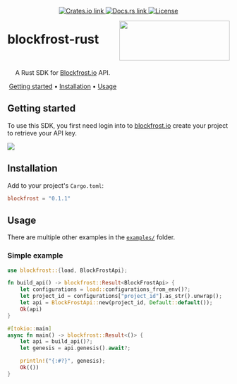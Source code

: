 <p align="center">
  <a href="https://crates.io/crates/blockfrost">
    <img src="https://img.shields.io/crates/v/blockfrost?color=0A60DD" alt="Crates.io link">
  </a>
  <a href="https://docs.rs/blockfrost">
    <img src="https://img.shields.io/docsrs/blockfrost?color=%230A60DD" alt="Docs.rs link">
  </a>
  <a href="https://github.com/blockfrost/blockfrost-rust/blob/master/LICENSE">
    <img src="https://img.shields.io/crates/l/blockfrost?color=%230A60DD" alt="License">
  </a>
</p>

<img src="https://blockfrost.io/images/logo.svg" width="250" align="right" height="90" style="margin-bottom: 50px">

# blockfrost-rust

<br>
<p align="center">A Rust SDK for <a href="https://blockfrost.io">Blockfrost.io</a> API.</p>
<p align="center">
  <a href="#getting-started">Getting started</a> •
  <a href="#installation">Installation</a> •
  <a href="#usage">Usage</a>
</p>

## Getting started

To use this SDK, you first need login into to [blockfrost.io](https://blockfrost.io) create your project to retrieve
your API key.

<img src="https://i.imgur.com/smY12ro.png">

## Installation

Add to your project's `Cargo.toml`:

```toml
blockfrost = "0.1.1"
```

## Usage

There are multiple other examples in the [`examples/`](./examples) folder.

### Simple example

```rust
use blockfrost::{load, BlockFrostApi};

fn build_api() -> blockfrost::Result<BlockFrostApi> {
    let configurations = load::configurations_from_env()?;
    let project_id = configurations["project_id"].as_str().unwrap();
    let api = BlockFrostApi::new(project_id, Default::default());
    Ok(api)
}

#[tokio::main]
async fn main() -> blockfrost::Result<()> {
    let api = build_api()?;
    let genesis = api.genesis().await?;

    println!("{:#?}", genesis);
    Ok(())
}
```
